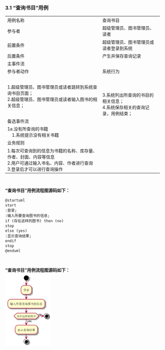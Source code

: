 ###     3.1 “查询书目”用例
|||
|:-------|:-------------| 
|用例名称|查询书目|
|参与者|超级管理员、图书管理员、读者|
|前置条件|超级管理员、图书管理员或读者登录到系统|
|后置条件|产生并保存查询记录|
|主事件流|
|参与者动作|系统行为|
|1.超级管理员、图书管理员或读者跳转到系统查询书目页面；<br>2.超级管理员、图书管理员或读者输入图书的相关信息；|<br><br><br>3.系统列出所查询的书目的相关信息；<br>4.系统保存相关的查询记录，用例结束；|
|备选事件流|
|1a.没有所查询的书籍<br>&nbsp;&nbsp;&nbsp;&nbsp;1.系统提示没有相关书籍|
|业务规则|
|1.每次可查询到的信息为书籍的名称、库存量、作者、封面、内容等信息<br>2.用户可通过输入书名、内容、作者进行查询<br>3.登录后才可以进行查询操作|
<br>

**“查询书目”用例流程图源码如下：**
``` 
@startuml
start
:登录;
:输入所要查询图书的信息;
if (存在这样的图书) then (no)
stop
else (yes)
:显示查询结果;
endif
stop
@enduml
```
<br>

**“查询书目”用例流程图源码如下：**
<br>
![uc1_flow](a_list_1.png)
